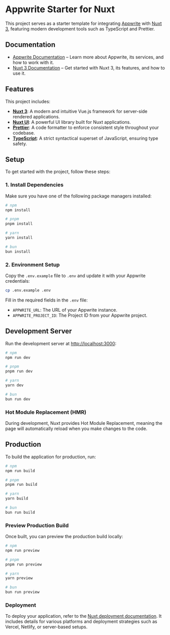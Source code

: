 # Appwrite Starter for Nuxt

This project serves as a starter template for integrating [Appwrite](https://appwrite.io) with [Nuxt 3](https://nuxt.com), featuring modern development tools such as TypeScript and Prettier.

## Documentation

- [Appwrite Documentation](https://appwrite.io/docs) – Learn more about Appwrite, its services, and how to work with it.
- [Nuxt 3 Documentation](https://nuxt.com/docs/getting-started/introduction) – Get started with Nuxt 3, its features, and how to use it.

## Features

This project includes:

- **[Nuxt 3](https://nuxt.com)**: A modern and intuitive Vue.js framework for server-side rendered applications.
- **[Nuxt UI](https://ui.nuxt.com)**: A powerful UI library built for Nuxt applications.
- **[Prettier](https://prettier.io/)**: A code formatter to enforce consistent style throughout your codebase.
- **[TypeScript](https://www.typescriptlang.org/)**: A strict syntactical superset of JavaScript, ensuring type safety.

## Setup

To get started with the project, follow these steps:

### 1. Install Dependencies

Make sure you have one of the following package managers installed:

```bash
# npm
npm install

# pnpm
pnpm install

# yarn
yarn install

# bun
bun install
```

### 2. Environment Setup

Copy the `.env.example` file to `.env` and update it with your Appwrite credentials:

```bash
cp .env.example .env
```

Fill in the required fields in the `.env` file:
- `APPWRITE_URL`: The URL of your Appwrite instance.
- `APPWRITE_PROJECT_ID`: The Project ID from your Appwrite project.

## Development Server

Run the development server at [http://localhost:3000](http://localhost:3000):

```bash
# npm
npm run dev

# pnpm
pnpm run dev

# yarn
yarn dev

# bun
bun run dev
```

### Hot Module Replacement (HMR)

During development, Nuxt provides Hot Module Replacement, meaning the page will automatically reload when you make changes to the code.

## Production

To build the application for production, run:

```bash
# npm
npm run build

# pnpm
pnpm run build

# yarn
yarn build

# bun
bun run build
```

### Preview Production Build

Once built, you can preview the production build locally:

```bash
# npm
npm run preview

# pnpm
pnpm run preview

# yarn
yarn preview

# bun
bun run preview
```

### Deployment

To deploy your application, refer to the [Nuxt deployment documentation](https://nuxt.com/docs/getting-started/deployment). It includes details for various platforms and deployment strategies such as Vercel, Netlify, or server-based setups.
